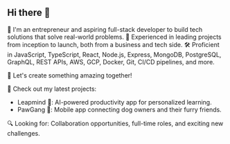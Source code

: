 ## Hi there 👋

<!--
**Vinconmo/Vinconmo** is a ✨ _special_ ✨ repository because its `README.md` (this file) appears on your GitHub profile.

Here are some ideas to get you started:

- 🔭 I’m currently working on ...
- 🌱 I’m currently learning ...
- 👯 I’m looking to collaborate on ...
- 🤔 I’m looking for help with ...
- 💬 Ask me about ...
- 📫 How to reach me: ...
- 😄 Pronouns: ...
- ⚡ Fun fact: ...
-->

👋 I'm an entrepreneur and aspiring full-stack developer to build tech solutions that solve real-world problems.
🚀 Experienced in leading projects from inception to launch, both from a business and tech side.
🛠️ Proficient in JavaScript, TypeScript, React, Node.js, Express, MongoDB, PostgreSQL, GraphQL, REST APIs, AWS, GCP, Docker, Git, CI/CD pipelines, and more. 

🤝 Let's create something amazing together!

🧪 Check out my latest projects:
- Leapmind 🧠: AI-powered productivity app for personalized learning. 
- PawGang 🐶: Mobile app connecting dog owners and their furry friends. 

🔍 Looking for: Collaboration opportunities, full-time roles, and exciting new challenges.
